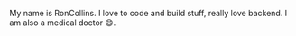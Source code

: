 My name is RonCollins.
I love to code and build stuff, really love backend.
I am also a medical doctor 😄.

<!---
RonCollins-MM/RonCollins-MM is a ✨ special ✨ repository because its `README.md` (this file) appears on your GitHub profile.
You can click the Preview link to take a look at your changes.
--->
